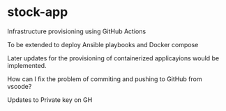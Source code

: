 # stock-app
Infrastructure provisioning using GitHub Actions

To be extended to deploy Ansible playbooks and Docker compose

Later updates for the provisioning of containerized applicayions would be implemented.

How can I fix the problem of commiting and pushing to GitHub from vscode?

Updates to Private key on GH

